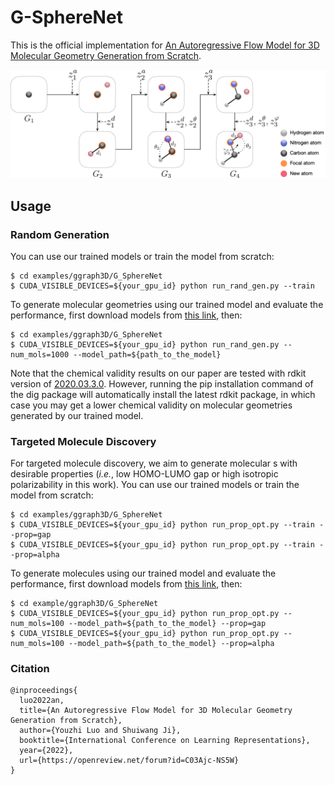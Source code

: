 # G-SphereNet

This is the official implementation for [An Autoregressive Flow Model for 3D Molecular Geometry Generation from Scratch](https://openreview.net/forum?id=C03Ajc-NS5W).

![](./figs/gspherenet.png)

## Usage

### Random Generation

You can use our trained models or train the model from scratch:
```shell script
$ cd examples/ggraph3D/G_SphereNet
$ CUDA_VISIBLE_DEVICES=${your_gpu_id} python run_rand_gen.py --train
```
To generate molecular geometries using our trained model and evaluate the performance, first download models from [this link](https://github.com/divelab/DIG_storage/tree/main/ggraph3D/G-SphereNet), then:
```shell script
$ cd examples/ggraph3D/G_SphereNet
$ CUDA_VISIBLE_DEVICES=${your_gpu_id} python run_rand_gen.py --num_mols=1000 --model_path=${path_to_the_model}
```

Note that the chemical validity results on our paper are tested with rdkit version of [2020.03.3.0](https://anaconda.org/mjohnson541/rdkit). However, running the pip installation command of the dig package will automatically install the latest rdkit package, in which case you may get a lower chemical validity on molecular geometries generated by our trained model.

### Targeted Molecule Discovery

For targeted molecule discovery, we aim to generate molecular s with desirable properties (*i.e.*, low HOMO-LUMO gap or high isotropic polarizability in this work). You can use our trained models or train the model from scratch:
```shell script
$ cd examples/ggraph3D/G_SphereNet
$ CUDA_VISIBLE_DEVICES=${your_gpu_id} python run_prop_opt.py --train --prop=gap
$ CUDA_VISIBLE_DEVICES=${your_gpu_id} python run_prop_opt.py --train --prop=alpha
```

To generate molecules using our trained model and evaluate the performance, first download models from [this link](https://github.com/divelab/DIG_storage/tree/main/ggraph3D/G-SphereNet), then:
```shell script
$ cd example/ggraph3D/G_SphereNet
$ CUDA_VISIBLE_DEVICES=${your_gpu_id} python run_prop_opt.py --num_mols=100 --model_path=${path_to_the_model} --prop=gap
$ CUDA_VISIBLE_DEVICES=${your_gpu_id} python run_prop_opt.py --num_mols=100 --model_path=${path_to_the_model} --prop=alpha
```

### Citation
```
@inproceedings{
  luo2022an,
  title={An Autoregressive Flow Model for 3D Molecular Geometry Generation from Scratch},
  author={Youzhi Luo and Shuiwang Ji},
  booktitle={International Conference on Learning Representations},
  year={2022},
  url={https://openreview.net/forum?id=C03Ajc-NS5W}
}
```
